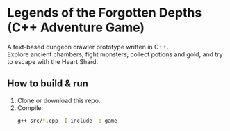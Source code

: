 # Legends of the Forgotten Depths (C++ Adventure Game)

A text-based dungeon crawler prototype written in C++.  
Explore ancient chambers, fight monsters, collect potions and gold, and try to escape with the Heart Shard.

## How to build & run

1. Clone or download this repo.
2. Compile:
   ```bash
   g++ src/*.cpp -I include -o game
